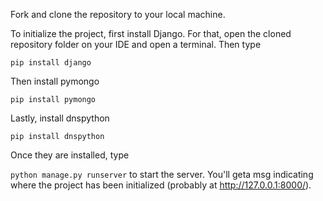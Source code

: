 
Fork and clone the repository to your local machine.

To initialize the project, first install Django. For that, open the cloned repository folder on your IDE and open a terminal. Then type

<code>pip install django</code>

Then install pymongo

<code>pip install pymongo</code>

Lastly, install dnspython

<code>pip install dnspython</code>

Once they are installed, type

<code>python manage.py runserver</code> to start the server. You'll geta msg indicating where the project has been initialized (probably at http://127.0.0.1:8000/). 
